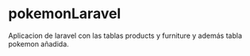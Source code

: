 # pokemonLaravel
Aplicacion de laravel con las tablas products y furniture y además tabla pokemon añadida.
